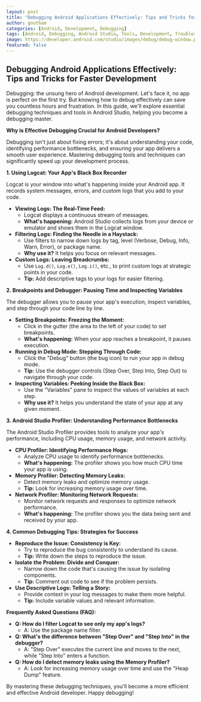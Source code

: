 ```yaml
---
layout: post
title: "Debugging Android Applications Effectively: Tips and Tricks for Faster Development"
author: goutham
categories: [Android, Development, Debugging]
tags: [Android, Debugging, Android Studio, Tools, Development, Troubleshooting]
image: https://developer.android.com/studio/images/debug/debug-window.png
featured: false
---
```


## Debugging Android Applications Effectively: Tips and Tricks for Faster Development

Debugging: the unsung hero of Android development. Let's face it, no app is perfect on the first try. But knowing how to debug effectively can save you countless hours and frustration. In this guide, we'll explore essential debugging techniques and tools in Android Studio, helping you become a debugging master.

**Why is Effective Debugging Crucial for Android Developers?**

Debugging isn't just about fixing errors; it's about understanding your code, identifying performance bottlenecks, and ensuring your app delivers a smooth user experience. Mastering debugging tools and techniques can significantly speed up your development process.

**1. Using Logcat: Your App's Black Box Recorder**

Logcat is your window into what's happening inside your Android app. It records system messages, errors, and custom logs that you add to your code.

* **Viewing Logs: The Real-Time Feed:**
    * Logcat displays a continuous stream of messages.
    * **What's happening:** Android Studio collects logs from your device or emulator and shows them in the Logcat window.
* **Filtering Logs: Finding the Needle in a Haystack:**
    * Use filters to narrow down logs by tag, level (Verbose, Debug, Info, Warn, Error), or package name.
    * **Why use it?** It helps you focus on relevant messages.
* **Custom Logs: Leaving Breadcrumbs:**
    * Use `Log.d()`, `Log.e()`, `Log.i()`, etc., to print custom logs at strategic points in your code.
    * **Tip:** Add descriptive tags to your logs for easier filtering.

**2. Breakpoints and Debugger: Pausing Time and Inspecting Variables**

The debugger allows you to pause your app's execution, inspect variables, and step through your code line by line.

* **Setting Breakpoints: Freezing the Moment:**
    * Click in the gutter (the area to the left of your code) to set breakpoints.
    * **What's happening:** When your app reaches a breakpoint, it pauses execution.
* **Running in Debug Mode: Stepping Through Code:**
    * Click the "Debug" button (the bug icon) to run your app in debug mode.
    * **Tip:** Use the debugger controls (Step Over, Step Into, Step Out) to navigate through your code.
* **Inspecting Variables: Peeking Inside the Black Box:**
    * Use the "Variables" pane to inspect the values of variables at each step.
    * **Why use it?** It helps you understand the state of your app at any given moment.

**3. Android Studio Profiler: Understanding Performance Bottlenecks**

The Android Studio Profiler provides tools to analyze your app's performance, including CPU usage, memory usage, and network activity.

* **CPU Profiler: Identifying Performance Hogs:**
    * Analyze CPU usage to identify performance bottlenecks.
    * **What's happening:** The profiler shows you how much CPU time your app is using.
* **Memory Profiler: Detecting Memory Leaks:**
    * Detect memory leaks and optimize memory usage.
    * **Tip:** Look for increasing memory usage over time.
* **Network Profiler: Monitoring Network Requests:**
    * Monitor network requests and responses to optimize network performance.
    * **What's happening:** The profiler shows you the data being sent and received by your app.

**4. Common Debugging Tips: Strategies for Success**

* **Reproduce the Issue: Consistency is Key:**
    * Try to reproduce the bug consistently to understand its cause.
    * **Tip:** Write down the steps to reproduce the issue.
* **Isolate the Problem: Divide and Conquer:**
    * Narrow down the code that's causing the issue by isolating components.
    * **Tip:** Comment out code to see if the problem persists.
* **Use Descriptive Logs: Telling a Story:**
    * Provide context in your log messages to make them more helpful.
    * **Tip:** Include variable values and relevant information.

**Frequently Asked Questions (FAQ):**

* **Q: How do I filter Logcat to see only my app's logs?**
    * A: Use the package name filter.
* **Q: What's the difference between "Step Over" and "Step Into" in the debugger?**
    * A: "Step Over" executes the current line and moves to the next, while "Step Into" enters a function.
* **Q: How do I detect memory leaks using the Memory Profiler?**
    * A: Look for increasing memory usage over time and use the "Heap Dump" feature.

By mastering these debugging techniques, you'll become a more efficient and effective Android developer. Happy debugging!